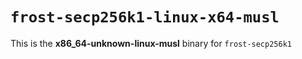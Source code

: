 # `frost-secp256k1-linux-x64-musl`

This is the **x86_64-unknown-linux-musl** binary for `frost-secp256k1`
